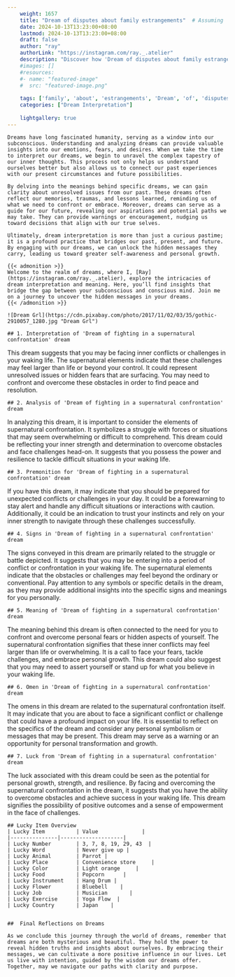 ```yaml
---
    weight: 1657
    title: "Dream of disputes about family estrangements"  # Assuming 'title' column exists
    date: 2024-10-13T13:23:00+08:00
    lastmod: 2024-10-13T13:23:00+08:00
    draft: false
    author: "ray"
    authorLink: "https://instagram.com/ray._.atelier"
    description: "Discover how 'Dream of disputes about family estrangements' can interpret your future and uncover its significant meanings in your life."
    #images: []
    #resources:
    #- name: "featured-image"
    #  src: "featured-image.png"
    
    tags: ['family', 'about', 'estrangements', 'Dream', 'of', 'disputes']
    categories: ["Dream Interpretation"]
    
    lightgallery: true
---
```

    
    Dreams have long fascinated humanity, serving as a window into our subconscious. Understanding and analyzing dreams can provide valuable insights into our emotions, fears, and desires. When we take the time to interpret our dreams, we begin to unravel the complex tapestry of our inner thoughts. This process not only helps us understand ourselves better but also allows us to connect our past experiences with our present circumstances and future possibilities.
    
    By delving into the meanings behind specific dreams, we can gain clarity about unresolved issues from our past. These dreams often reflect our memories, traumas, and lessons learned, reminding us of what we need to confront or embrace. Moreover, dreams can serve as a guide for our future, revealing our aspirations and potential paths we may take. They can provide warnings or encouragement, nudging us toward decisions that align with our true selves.
    
    Ultimately, dream interpretation is more than just a curious pastime; it is a profound practice that bridges our past, present, and future. By engaging with our dreams, we can unlock the hidden messages they carry, leading us toward greater self-awareness and personal growth.
    
    {{< admonition >}}
    Welcome to the realm of dreams, where I, [Ray](https://instagram.com/ray._.atelier), explore the intricacies of dream interpretation and meaning. Here, you’ll find insights that bridge the gap between your subconscious and conscious mind. Join me on a journey to uncover the hidden messages in your dreams.
    {{< /admonition >}}
    
    ![Dream Grl](https://cdn.pixabay.com/photo/2017/11/02/03/35/gothic-2910057_1280.jpg "Dream Grl")
    
    ## 1. Interpretation of 'Dream of fighting in a supernatural confrontation' dream
    
This dream suggests that you may be facing inner conflicts or challenges in your waking life. The supernatural elements indicate that these challenges may feel larger than life or beyond your control. It could represent unresolved issues or hidden fears that are surfacing. You may need to confront and overcome these obstacles in order to find peace and resolution.
    
    ## 2. Analysis of 'Dream of fighting in a supernatural confrontation' dream
    
In analyzing this dream, it is important to consider the elements of supernatural confrontation. It symbolizes a struggle with forces or situations that may seem overwhelming or difficult to comprehend. This dream could be reflecting your inner strength and determination to overcome obstacles and face challenges head-on. It suggests that you possess the power and resilience to tackle difficult situations in your waking life.
    
    ## 3. Premonition for 'Dream of fighting in a supernatural confrontation' dream
    
If you have this dream, it may indicate that you should be prepared for unexpected conflicts or challenges in your day. It could be a forewarning to stay alert and handle any difficult situations or interactions with caution. Additionally, it could be an indication to trust your instincts and rely on your inner strength to navigate through these challenges successfully.
    
    ## 4. Signs in 'Dream of fighting in a supernatural confrontation' dream
    
The signs conveyed in this dream are primarily related to the struggle or battle depicted. It suggests that you may be entering into a period of conflict or confrontation in your waking life. The supernatural elements indicate that the obstacles or challenges may feel beyond the ordinary or conventional. Pay attention to any symbols or specific details in the dream, as they may provide additional insights into the specific signs and meanings for you personally.
    
    ## 5. Meaning of 'Dream of fighting in a supernatural confrontation' dream
    
The meaning behind this dream is often connected to the need for you to confront and overcome personal fears or hidden aspects of yourself. The supernatural confrontation signifies that these inner conflicts may feel larger than life or overwhelming. It is a call to face your fears, tackle challenges, and embrace personal growth. This dream could also suggest that you may need to assert yourself or stand up for what you believe in your waking life.
    
    ## 6. Omen in 'Dream of fighting in a supernatural confrontation' dream
    
The omens in this dream are related to the supernatural confrontation itself. It may indicate that you are about to face a significant conflict or challenge that could have a profound impact on your life. It is essential to reflect on the specifics of the dream and consider any personal symbolism or messages that may be present. This dream may serve as a warning or an opportunity for personal transformation and growth.
    
    ## 7. Luck from 'Dream of fighting in a supernatural confrontation' dream
    
The luck associated with this dream could be seen as the potential for personal growth, strength, and resilience. By facing and overcoming the supernatural confrontation in the dream, it suggests that you have the ability to overcome obstacles and achieve success in your waking life. This dream signifies the possibility of positive outcomes and a sense of empowerment in the face of challenges.
    
    ## Lucky Item Overview
    | Lucky Item          | Value              |
    |---------------|--------------------|
    | Lucky Number        | 3, 7, 8, 19, 29, 43  |
    | Lucky Word          | Never give up |
    | Lucky Animal        | Parrot |
    | Lucky Place         | Convenience store     |
    | Lucky Color         | Light orange     |
    | Lucky Food          | Popcorn      |
    | Lucky Instrument    | Hang Drum |
    | Lucky Flower        | Bluebell    |
    | Lucky Job           | Musician       |
    | Lucky Exercise      | Yoga Flow  |
    | Lucky Country       | Japan    |
    
    
    ##  Final Reflections on Dreams
    
    As we conclude this journey through the world of dreams, remember that dreams are both mysterious and beautiful. They hold the power to reveal hidden truths and insights about ourselves. By embracing their messages, we can cultivate a more positive influence in our lives. Let us live with intention, guided by the wisdom our dreams offer. Together, may we navigate our paths with clarity and purpose.
    
